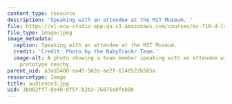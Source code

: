 ```yaml
---
content_type: resource
description: 'Speaking with an attendee at the MIT Museum. '
file: https://ol-ocw-studio-app-qa.s3.amazonaws.com/courses/ec-710-d-lab-medical-technologies-for-the-developing-world-spring-2010/3bb82ff78e46df5fb2b376075e8feb8b_audience3.jpg
file_type: image/jpeg
image_metadata:
  caption: Speaking with an attendee at the MIT Museum.
  credit: 'Credit: Photo by the BabyTrackr Team.'
  image-alt: A photo showing a team member speaking with an attendee with poster and
    prototype nearby.
parent_uid: a3ad3400-ea45-562e-ae2f-6140522b585a
resourcetype: Image
title: audience3.jpg
uid: 3bb82ff7-8e46-df5f-b2b3-76075e8feb8b
---
```

